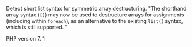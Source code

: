 Detect short list syntax for symmetric array destructuring.
"The shorthand array syntax (`[]`) may now be used to destructure arrays for
assignments (including within `foreach`), as an alternative to the existing
`list()` syntax, which is still supported. "

PHP version 7. 1